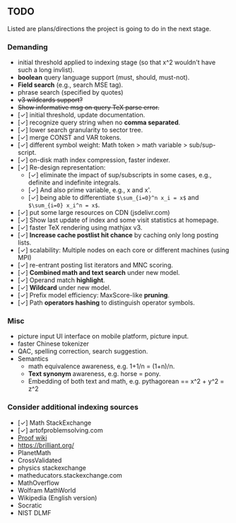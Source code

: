 ## TODO
Listed are plans/directions the project is going to do
in the next stage.

### Demanding
* initial threshold applied to indexing stage (so that x^2 wouldn't have such a long invlist).
* **boolean** query language support (must, should, must-not).
* **Field search** (e.g., search MSE tag).
* phrase search (specified by quotes)
* <del>v3 wildcards support?</del>
* <del>Show informative msg on query TeX parse error.</del>
* [✓] initial threshold, update documentation.
* [✓] recognize query string when no **comma separated**.
* [✓] lower search granularity to sector tree.
* [✓] merge CONST and VAR tokens.
* [✓] different symbol weight: Math token > math variable > sub/sup-script.
* [✓] on-disk math index compression, faster indexer.
* [✓] Re-design representation:
  * [✓] eliminate the impact of sup/subscripts in some cases, e.g., definite and indefinite integrals. 
  * [✓] And also prime variable, e.g., x and x'.
  * [✓] being able to differentiate `$\sum_{i=0}^n x_i = x$` and `$\sum_{i=0} x_i^n = x$`. 
* [✓] put some large resources on CDN (jsdelivr.com)
* [✓] Show last update of index and some visit statistics at homepage.
* [✓] faster TeX rendering using mathjax v3.
* [✓] **Increase cache postlist hit chance** by caching only long posting lists.
* [✓] scalability: Multiple nodes on each core or different machines (using MPI)
* [✓] re-entrant posting list iterators and MNC scoring.
* [✓] **Combined math and text search** under new model.
* [✓] Operand match **highlight**.
* [✓] **Wildcard** under new model.
* [✓] Prefix model efficiency: MaxScore-like **pruning**.
* [✓] Path **operators hashing** to distinguish operator symbols.

### Misc
* picture input UI interface on mobile platform, picture input.
* faster Chinese tokenizer
* QAC, spelling correction, search suggestion.
* Semantics
  * math equivalence awareness, e.g. 1+1/n = (1+n)/n.
  * **Text synonym** awareness, e.g. horse = pony.
  * Embedding of both text and math, e.g. pythagorean == x^2 + y^2 = z^2

### Consider additional indexing sources
* [✓] Math StackExchange
* [✓] artofproblemsolving.com
* [Proof wiki](https://proofwiki.org/wiki/Main_Page)
* https://brilliant.org/
* PlanetMath
* CrossValidated
* physics stackexchange
* matheducators.stackexchange.com
* MathOverflow
* Wolfram MathWorld
* Wikipedia (English version)
* Socratic
* NIST DLMF
